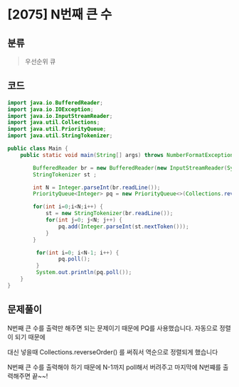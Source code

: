 # [2075] N번째 큰 수

## 분류

> 우선순위 큐

## 코드

```java
import java.io.BufferedReader;
import java.io.IOException;
import java.io.InputStreamReader;
import java.util.Collections;
import java.util.PriorityQueue;
import java.util.StringTokenizer;

public class Main {
	public static void main(String[] args) throws NumberFormatException, IOException {

		BufferedReader br = new BufferedReader(new InputStreamReader(System.in));
		StringTokenizer st ;

		int N = Integer.parseInt(br.readLine());
		PriorityQueue<Integer> pq = new PriorityQueue<>(Collections.reverseOrder());	//N번째 큰 수로 출력해야 하기 때문에 반대로 넣어줌

		for(int i=0;i<N;i++) {
			st = new StringTokenizer(br.readLine());
			for(int j=0; j<N; j++) {
				pq.add(Integer.parseInt(st.nextToken()));
			}
		}

		 for(int i=0; i<N-1; i++) {
	            pq.poll();
	     }
		 System.out.println(pq.poll());
	}
}
```

## 문제풀이

N번째 큰 수를 출력만 해주면 되는 문제이기 때문에 PQ를 사용했습니다. 자동으로 정렬이 되기 때문에

대신 넣을때 Collections.reverseOrder() 를 써줘서 역순으로 정렬되게 했습니다

N번째 큰 수를 출력해야 하기 때문에 N-1까지 poll해서 버려주고 마지막에 N번쨰를 출력해주면 끝~~!
